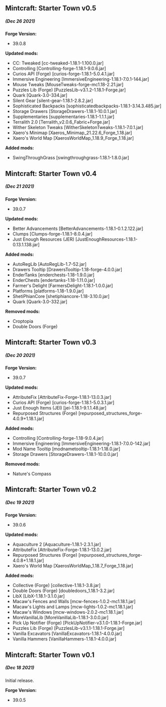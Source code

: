 ## Mintcraft: Starter Town v0.5
##### (Dec 26 2021)

**Forge Version:**
* 39.0.8

**Updated mods:**
* CC: Tweaked [cc-tweaked-1.18.1-1.100.0.jar]
* Controlling [Controlling-forge-1.18.1-9.0.6.jar]
* Curios API (Forge) [curios-forge-1.18.1-5.0.4.1.jar]
* Immersive Engineering [ImmersiveEngineering-1.18.1-7.0.1-144.jar]
* Mouse Tweaks [MouseTweaks-forge-mc1.18-2.21.jar]
* Puzzles Lib (Forge) [PuzzlesLib-v3.1.2-1.18.1-Forge.jar]
* Quark [Quark-3.0-334.jar]
* Silent Gear [silent-gear-1.18.1-2.8.2.jar]
* Sophisticated Backpacks [sophisticatedbackpacks-1.18.1-3.14.3.485.jar]
* Storage Drawers [StorageDrawers-1.18.1-10.0.1.jar]
* Supplementaries [supplementaries-1.18.1-1.1.1.jar]
* Terralith 2.0 [Terralith_v2.0.6_Fabric+Forge.jar]
* Wither Skeleton Tweaks [WitherSkeletonTweaks-1.18.1-7.0.1.jar]
* Xaero's Minimap [Xaeros_Minimap_21.22.6_Forge_1.18.jar]
* Xaero's World Map [XaerosWorldMap_1.18.9_Forge_1.18.jar]

**Added mods:**
* SwingThroughGrass [swingthroughgrass-1.18.1-1.8.0.jar]

## Mintcraft: Starter Town v0.4
##### (Dec 21 2021)

**Forge Version:**
* 39.0.7

**Updated mods:**
* Better Advancements [BetterAdvancements-1.18.1-0.1.2.122.jar]
* Clumps [Clumps-forge-1.18.1-8.0.4.jar]
* Just Enough Resources (JER) [JustEnoughResources-1.18.1-0.13.1.138.jar]

**Added mods:**
* AutoRegLib [AutoRegLib-1.7-52.jar]
* Drawers Tooltip [DrawersTooltip-1.18-forge-4.0.0.jar]
* EnderTanks [enderchests-1.18-1.9.0.jar]
* EnderChests [endertanks-1.18-1.11.0.jar]
* Farmer's Delight [FarmersDelight-1.18.1-1.0.0.jar]
* Platforms [platforms-1.18-1.9.0.jar]
* ShetiPhianCore [shetiphiancore-1.18-3.10.0.jar]
* Quark [Quark-3.0-332.jar]

**Removed mods:**
* Croptopia
* Double Doors (Forge)

## Mintcraft: Starter Town v0.3
##### (Dec 20 2021)

**Forge Version:**
* 39.0.7

**Updated mods:**
* AttributeFix [AttributeFix-Forge-1.18.1-13.0.3.jar]
* Curios API (Forge) [curios-forge-1.18.1-5.0.3.1.jar]
* Just Enough Items (JEI) [jei-1.18.1-9.1.1.48.jar]
* Repurposed Structures (Forge) [repurposed_structures_forge-4.0.9+1.18.1.jar]

**Added mods:**
* Controlling [Controlling-forge-1.18-9.0.4.jar]
* Immersive Engineering [ImmersiveEngineering-1.18.1-7.0.0-142.jar]
* Mod Name Tooltip [modnametooltip-1.18.1-1.18.0.jar]
* Storage Drawers [StorageDrawers-1.18.1-10.0.0.jar]

**Removed mods:**
* Nature's Compass

## Mintcraft: Starter Town v0.2
##### (Dec 19 2021)

**Forge Version:**
* 39.0.6

**Updated mods:**
* Aquaculture 2 [Aquaculture-1.18.1-2.3.1.jar]
* AttributeFix [AttributeFix-Forge-1.18.1-13.0.2.jar]
* Repurposed Structures (Forge) [repurposed_structures_forge-4.0.8+1.18.1.jar]
* Xaero's World Map [XaerosWorldMap_1.18.7_Forge_1.18.jar]

**Added mods:**
* Collective (Forge) [collective-1.18.1-3.8.jar]
* Double Doors (Forge) [doubledoors_1.18.1-3.2.jar]
* LibX [LibX-1.18.1-3.1.0.jar]
* Macaw's Fences and Walls [mcw-fences-1.0.2-mc1.18.1.jar]
* Macaw's Lights and Lamps [mcw-lights-1.0.2-mc1.18.1.jar]
* Macaw's Windows [mcw-windows-2.0.2-mc1.18.1.jar]
* MoreVanillaLib [MoreVanillaLib-1.18.1-3.0.0.jar]
* Pick Up Notifier (Forge) [PickUpNotifier-v3.1.0-1.18.1-Forge.jar]
* Puzzles Lib (Forge) [PuzzlesLib-v3.1.1-1.18.1-Forge.jar]
* Vanilla Excavators [VanillaExcavators-1.18.1-4.0.0.jar]
* Vanilla Hammers [VanillaHammers-1.18.1-4.0.0.jar]

## Mintcraft: Starter Town v0.1
##### (Dec 18 2021)

Initial release.

**Forge Version:**
* 39.0.5